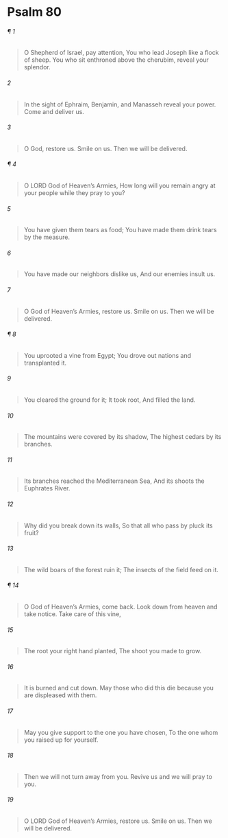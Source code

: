 # Psalm 80
###### ¶ 1
> O Shepherd of Israel, pay attention,
> You who lead Joseph like a flock of sheep.
> You who sit enthroned above the cherubim, reveal your splendor.
###### 2
> In the sight of Ephraim, Benjamin, and Manasseh reveal your power.
> Come and deliver us.
###### 3
> O God, restore us.
> Smile on us. Then we will be delivered.
###### ¶ 4
> O LORD God of Heaven’s Armies,
> How long will you remain angry at your people while they pray to you?
###### 5
> You have given them tears as food;
> You have made them drink tears by the measure.
###### 6
> You have made our neighbors dislike us,
> And our enemies insult us.
###### 7
> O God of Heaven’s Armies, restore us.
> Smile on us. Then we will be delivered.
###### ¶ 8
> You uprooted a vine from Egypt;
> You drove out nations and transplanted it.
###### 9
> You cleared the ground for it;
> It took root,
> And filled the land.
###### 10
> The mountains were covered by its shadow,
> The highest cedars by its branches.
###### 11
> Its branches reached the Mediterranean Sea,
> And its shoots the Euphrates River.
###### 12
> Why did you break down its walls,
> So that all who pass by pluck its fruit?
###### 13
> The wild boars of the forest ruin it;
> The insects of the field feed on it.
###### ¶ 14
> O God of Heaven’s Armies, come back.
> Look down from heaven and take notice.
> Take care of this vine,
###### 15
> The root your right hand planted,
> The shoot you made to grow.
###### 16
> It is burned and cut down.
> May those who did this die because you are displeased with them.
###### 17
> May you give support to the one you have chosen,
> To the one whom you raised up for yourself.
###### 18
> Then we will not turn away from you.
> Revive us and we will pray to you.
###### 19
> O LORD God of Heaven’s Armies, restore us.
> Smile on us. Then we will be delivered.
